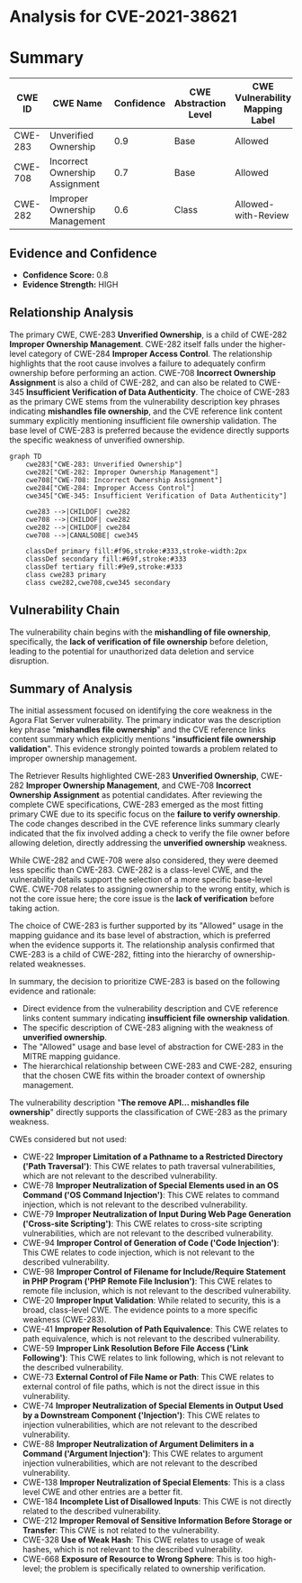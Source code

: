 # Analysis for CVE-2021-38621

# Summary
| CWE ID | CWE Name | Confidence | CWE Abstraction Level | CWE Vulnerability Mapping Label | CWE-Vulnerability Mapping Notes |
|---|---|---|---|---|---|
| CWE-283 | Unverified Ownership | 0.9 | Base | Allowed | Primary CWE |
| CWE-708 | Incorrect Ownership Assignment | 0.7 | Base | Allowed | Secondary Candidate |
| CWE-282 | Improper Ownership Management | 0.6 | Class | Allowed-with-Review | Secondary Candidate |

## Evidence and Confidence

*   **Confidence Score:** 0.8
*   **Evidence Strength:** HIGH

## Relationship Analysis
The primary CWE, CWE-283 **Unverified Ownership**, is a child of CWE-282 **Improper Ownership Management**. CWE-282 itself falls under the higher-level category of CWE-284 **Improper Access Control**. The relationship highlights that the root cause involves a failure to adequately confirm ownership before performing an action. CWE-708 **Incorrect Ownership Assignment** is also a child of CWE-282, and can also be related to CWE-345 **Insufficient Verification of Data Authenticity**. The choice of CWE-283 as the primary CWE stems from the vulnerability description key phrases indicating **mishandles file ownership**, and the CVE reference link content summary explicitly mentioning insufficient file ownership validation. The base level of CWE-283 is preferred because the evidence directly supports the specific weakness of unverified ownership.

```mermaid
graph TD
    cwe283["CWE-283: Unverified Ownership"]
    cwe282["CWE-282: Improper Ownership Management"]
    cwe708["CWE-708: Incorrect Ownership Assignment"]
    cwe284["CWE-284: Improper Access Control"]
    cwe345["CWE-345: Insufficient Verification of Data Authenticity"]
    
    cwe283 -->|CHILDOF| cwe282
    cwe708 -->|CHILDOF| cwe282
    cwe282 -->|CHILDOF| cwe284
    cwe708 -->|CANALSOBE| cwe345
    
    classDef primary fill:#f96,stroke:#333,stroke-width:2px
    classDef secondary fill:#69f,stroke:#333
    classDef tertiary fill:#9e9,stroke:#333
    class cwe283 primary
    class cwe282,cwe708,cwe345 secondary
```

## Vulnerability Chain
The vulnerability chain begins with the **mishandling of file ownership**, specifically, the **lack of verification of file ownership** before deletion, leading to the potential for unauthorized data deletion and service disruption.

## Summary of Analysis
The initial assessment focused on identifying the core weakness in the Agora Flat Server vulnerability. The primary indicator was the description key phrase "**mishandles file ownership**" and the CVE reference links content summary which explicitly mentions "**insufficient file ownership validation**". This evidence strongly pointed towards a problem related to improper ownership management.

The Retriever Results highlighted CWE-283 **Unverified Ownership**, CWE-282 **Improper Ownership Management**, and CWE-708 **Incorrect Ownership Assignment** as potential candidates. After reviewing the complete CWE specifications, CWE-283 emerged as the most fitting primary CWE due to its specific focus on the **failure to verify ownership**. The code changes described in the CVE reference links summary clearly indicated that the fix involved adding a check to verify the file owner before allowing deletion, directly addressing the **unverified ownership** weakness.

While CWE-282 and CWE-708 were also considered, they were deemed less specific than CWE-283. CWE-282 is a class-level CWE, and the vulnerability details support the selection of a more specific base-level CWE. CWE-708 relates to assigning ownership to the wrong entity, which is not the core issue here; the core issue is the **lack of verification** before taking action.

The choice of CWE-283 is further supported by its "Allowed" usage in the mapping guidance and its base level of abstraction, which is preferred when the evidence supports it. The relationship analysis confirmed that CWE-283 is a child of CWE-282, fitting into the hierarchy of ownership-related weaknesses.

In summary, the decision to prioritize CWE-283 is based on the following evidence and rationale:

*   Direct evidence from the vulnerability description and CVE reference links content summary indicating **insufficient file ownership validation**.
*   The specific description of CWE-283 aligning with the weakness of **unverified ownership**.
*   The "Allowed" usage and base level of abstraction for CWE-283 in the MITRE mapping guidance.
*   The hierarchical relationship between CWE-283 and CWE-282, ensuring that the chosen CWE fits within the broader context of ownership management.

The vulnerability description "**The remove API... mishandles file ownership**" directly supports the classification of CWE-283 as the primary weakness.

CWEs considered but not used:

*   CWE-22 **Improper Limitation of a Pathname to a Restricted Directory ('Path Traversal')**: This CWE relates to path traversal vulnerabilities, which are not relevant to the described vulnerability.
*   CWE-78 **Improper Neutralization of Special Elements used in an OS Command ('OS Command Injection')**: This CWE relates to command injection, which is not relevant to the described vulnerability.
*   CWE-79 **Improper Neutralization of Input During Web Page Generation ('Cross-site Scripting')**: This CWE relates to cross-site scripting vulnerabilities, which are not relevant to the described vulnerability.
*   CWE-94 **Improper Control of Generation of Code ('Code Injection')**: This CWE relates to code injection, which is not relevant to the described vulnerability.
*   CWE-98 **Improper Control of Filename for Include/Require Statement in PHP Program ('PHP Remote File Inclusion')**: This CWE relates to remote file inclusion, which is not relevant to the described vulnerability.
*   CWE-20 **Improper Input Validation**: While related to security, this is a broad, class-level CWE. The evidence points to a more specific weakness (CWE-283).
*   CWE-41 **Improper Resolution of Path Equivalence**: This CWE relates to path equivalence, which is not relevant to the described vulnerability.
*   CWE-59 **Improper Link Resolution Before File Access ('Link Following')**: This CWE relates to link following, which is not relevant to the described vulnerability.
*   CWE-73 **External Control of File Name or Path**: This CWE relates to external control of file paths, which is not the direct issue in this vulnerability.
*   CWE-74 **Improper Neutralization of Special Elements in Output Used by a Downstream Component ('Injection')**: This CWE relates to injection vulnerabilities, which are not relevant to the described vulnerability.
*   CWE-88 **Improper Neutralization of Argument Delimiters in a Command ('Argument Injection')**: This CWE relates to argument injection vulnerabilities, which are not relevant to the described vulnerability.
*   CWE-138 **Improper Neutralization of Special Elements**: This is a class level CWE and other entries are a better fit.
*   CWE-184 **Incomplete List of Disallowed Inputs**: This CWE is not directly related to the described vulnerability.
*   CWE-212 **Improper Removal of Sensitive Information Before Storage or Transfer**: This CWE is not related to the vulnerability.
*   CWE-328 **Use of Weak Hash**: This CWE relates to usage of weak hashes, which is not relevant to the described vulnerability.
*   CWE-668 **Exposure of Resource to Wrong Sphere**: This is too high-level; the problem is specifically related to ownership verification.